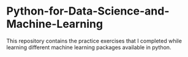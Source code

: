 # Python-for-Data-Science-and-Machine-Learning
 
 This repository contains the practice exercises that I completed while learning different machine learning packages available in python.
